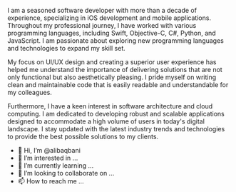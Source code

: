 I am a seasoned software developer with more than a decade of experience, specializing in iOS development and mobile applications. Throughout my professional journey, I have worked with various programming languages, including Swift, Objective-C, C#, Python, and JavaScript. I am passionate about exploring new programming languages and technologies to expand my skill set.

My focus on UI/UX design and creating a superior user experience has helped me understand the importance of delivering solutions that are not only functional but also aesthetically pleasing. I pride myself on writing clean and maintainable code that is easily readable and understandable for my colleagues.

Furthermore, I have a keen interest in software architecture and cloud computing. I am dedicated to developing robust and scalable applications designed to accommodate a high volume of users in today's digital landscape. I stay updated with the latest industry trends and technologies to provide the best possible solutions to my clients.

- 👋 Hi, I’m @alibaqbani
- 👀 I’m interested in ...
- 🌱 I’m currently learning ...
- 💞️ I’m looking to collaborate on ...
- 📫 How to reach me ...

<!---
alibaqbani/alibaqbani is a ✨ special ✨ repository because its `README.md` (this file) appears on your GitHub profile.
You can click the Preview link to take a look at your changes.
--->
